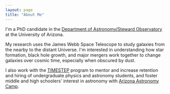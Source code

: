 ```yaml
---
layout: page
title: "About Me"
---
```


I'm a PhD candidate in the [Department of Astronomy/Steward Observatory](astro.arizona.edu) at the University of Arizona.

My research uses the James Webb Space Telescope to study galaxies from the nearby to the distant Universe. I'm interested in understanding how star formation, black hole growth, and major mergers work together to change galaxies over cosmic time, especially when obscured by dust.

I also work with the [TIMESTEP](timestep.arizona.edu) program to mentor and increase retention and hiring of undergraduate physics and astronomy students, and foster middle and high schoolers' interest in astronomy with [Arizona Astronomy Camp](astronomycamp.info).
